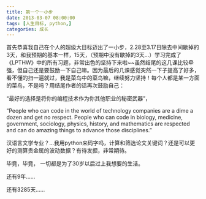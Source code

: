 ```yaml
---
title: 第一个一小步
date: 2013-03-07 08:00:00
tags: [人生目标, python,]
categories: 成长
---
```


首先恭喜我自己在个人的超级大目标迈出了一小步，2.28至3.17日除去中间歇掉的3天，和我预期的基本一样，15天，（预期中没有歇掉的3天...）学习完成了《LPTHW》中的所有习题，非常出色的坚持下来啦~~虽然结尾的这几课比较牵强，但自己还是要鼓励一下自己嘛。因为最后的几课感觉突然一下子提高了好多，看不懂的扫一遍就过，我是菜鸟中的菜鸟嘛，继续努力坚持！每个人都是某一方面的菜鸟，不是吗？用结尾作者的话再次鼓励自己：

“最好的选择是将你的编程技术作为你其他职业的秘密武器”，

“People who can code in the world of technology companies are a dime a dozen and get no respect. People who can code in biology, medicine, government, sociology, physics, history, and mathematics are respected and can do amazing things to advance those disciplines.”

汉语言文学专业？...我用python来码字吗，计算和筛选论文关键词？还是可以更好的测算贵金属的波动数据？有待发掘，非常期待。

毕竟，毕竟， 一切都是为了30岁以后过上我想要的生活。

还有9年......

还有3285天......


